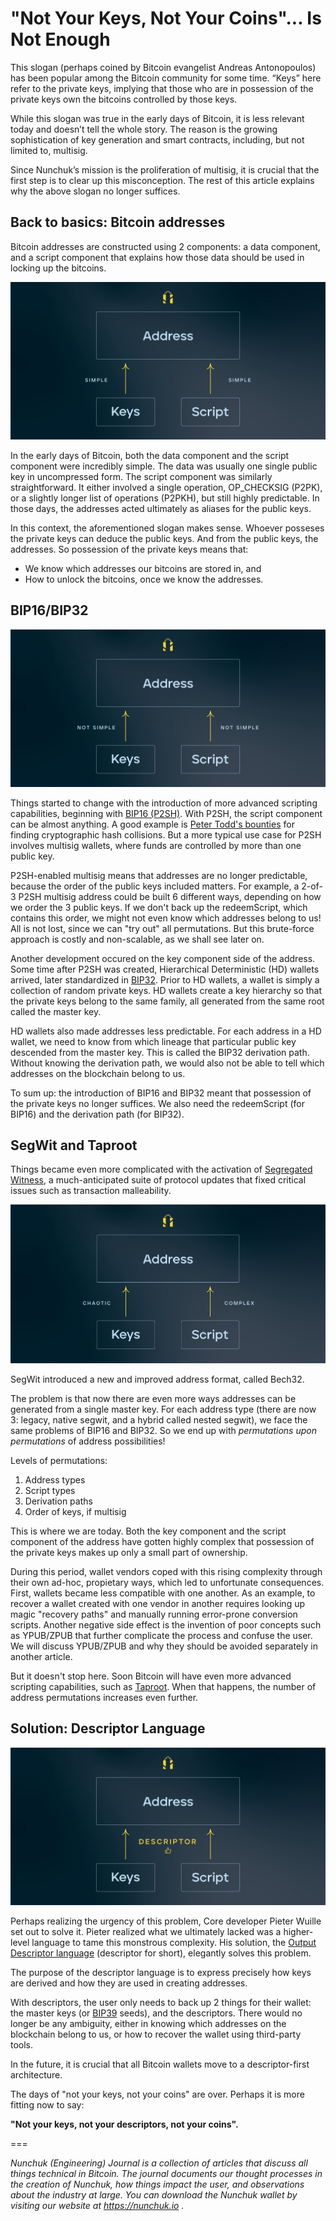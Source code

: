 <h1>"Not Your Keys, Not Your Coins"... Is Not Enough</h1>

This slogan (perhaps coined by Bitcoin evangelist Andreas Antonopoulos) has been popular among the Bitcoin community for some time. “Keys” here refer to the private keys, implying that those who are in possession of the private keys own the bitcoins controlled by those keys.

While this slogan was true in the early days of Bitcoin, it is less relevant today and doesn’t tell the whole story. The reason is the growing sophistication of key generation and smart contracts, including, but not limited to, multisig.

Since Nunchuk’s mission is the proliferation of multisig, it is crucial that the first step is to clear up this misconception. The rest of this article explains why the above slogan no longer suffices.

<h2>Back to basics: Bitcoin addresses</h2>

Bitcoin addresses are constructed using 2 components: a data component, and a script component that explains how those data should be used in locking up the bitcoins.

![Early days of Bitcoin: P2PK and P2PKH](keys_are_not_enough_01.jpg "Early days of Bitcoin: P2PK and P2PKH")

In the early days of Bitcoin, both the data component and the script component were incredibly simple. The data was usually one single public key in uncompressed form. The script component was similarly straightforward. It either involved a single operation, OP_CHECKSIG (P2PK), or a slightly longer list of operations (P2PKH), but still highly predictable. In those days, the addresses acted ultimately as aliases for the public keys.

In this context, the aforementioned slogan makes sense. Whoever posseses the private keys can deduce the public keys. And from the public keys, the addresses. So possession of the private keys means that:
* We know which addresses our bitcoins are stored in, and 
* How to unlock the bitcoins, once we know the addresses.

<h2>BIP16/BIP32</h2>

![BIP16 (P2SH) and BIP32 (HD wallets)](keys_are_not_enough_02.jpg "BIP16 (P2SH) and BIP32 (HD wallets)")

Things started to change with the introduction of more advanced scripting capabilities, beginning with [BIP16 (P2SH)](https://github.com/bitcoin/bips/blob/master/bip-0016.mediawiki). With P2SH, the script component can be almost anything. A good example is [Peter Todd's bounties](https://bitcointalk.org/index.php?topic=293382.0) for finding cryptographic hash collisions. But a more typical use case for P2SH involves multisig wallets, where funds are controlled by more than one public key.

P2SH-enabled multisig means that addresses are no longer predictable, because the order of the public keys included matters. For example, a 2-of-3 P2SH multisig address could be built 6 different ways, depending on how we order the 3 public keys. If we don't back up the redeemScript, which contains this order, we might not even know which addresses belong to us! All is not lost, since we can "try out" all permutations. But this brute-force approach is costly and non-scalable, as we shall see later on.

Another development occured on the key component side of the address. Some time after P2SH was created, Hierarchical Deterministic (HD) wallets arrived, later standardized in [BIP32](https://github.com/bitcoin/bips/blob/master/bip-0032.mediawiki). Prior to HD wallets, a wallet is simply a collection of random private keys. HD wallets create a key hierarchy so that the private keys belong to the same family, all generated from the same root called the master key.

HD wallets also made addresses less predictable. For each address in a HD wallet, we need to know from which lineage that particular public key descended from the master key. This is called the BIP32 derivation path. Without knowing the derivation path, we would also not be able to tell which addresses on the blockchain belong to us.

To sum up: the introduction of BIP16 and BIP32 meant that possession of the private keys no longer suffices. We also need the redeemScript (for BIP16) and the derivation path (for BIP32).

<h2>SegWit and Taproot</h2>

Things became even more complicated with the activation of [Segregated Witness](https://en.bitcoin.it/wiki/Segregated_Witness), a much-anticipated suite of protocol updates that fixed critical issues such as transaction malleability.

![Segregated Witness (SegWit)](keys_are_not_enough_03.jpg "Segregated Witness (SegWit)")

SegWit introduced a new and improved address format, called Bech32.

The problem is that now there are even more ways addresses can be generated from a single master key. For each address type (there are now 3: legacy, native segwit, and a hybrid called nested segwit), we face the same problems of BIP16 and BIP32. So we end up with *permutations upon permutations* of address possibilities!

Levels of permutations:
1. Address types
2. Script types
3. Derivation paths
4. Order of keys, if multisig

This is where we are today. Both the key component and the script component of the address have gotten highly complex that possession of the private keys makes up only a small part of ownership.

During this period, wallet vendors coped with this rising complexity through their own ad-hoc, propietary ways, which led to unfortunate consequences. First, wallets became less compatible with one another. As an example, to recover a wallet created with one vendor in another requires looking up magic "recovery paths" and manually running error-prone conversion scripts. Another negative side effect is the invention of poor concepts such as YPUB/ZPUB that further complicate the process and confuse the user. We will discuss YPUB/ZPUB and why they should be avoided separately in another article.

But it doesn't stop here. Soon Bitcoin will have even more advanced scripting capabilities, such as [Taproot](https://github.com/bitcoin/bips/blob/master/bip-0341.mediawiki). When that happens, the number of address permutations increases even further.

<h2>Solution: Descriptor Language</h2>

![Output Descriptors](keys_are_not_enough_04.jpg "Output Descriptors")

Perhaps realizing the urgency of this problem, Core developer Pieter Wuille set out to solve it. Pieter realized what we ultimately lacked was a higher-level language to tame this monstrous complexity. His solution, the [Output Descriptor language](https://github.com/bitcoin/bitcoin/blob/master/doc/descriptors.md) (descriptor for short), elegantly solves this problem.

The purpose of the descriptor language is to express precisely how keys are derived and how they are used in creating  addresses.

With descriptors, the user only needs to back up 2 things for their wallet: the master keys (or [BIP39](https://github.com/bitcoin/bips/blob/master/bip-0039.mediawiki) seeds), and the descriptors. There would no longer be any ambiguity, either in knowing which addresses on the blockchain belong to us, or how to recover the wallet using third-party tools.

In the future, it is crucial that all Bitcoin wallets move to a descriptor-first architecture.

The days of "not your keys, not your coins" are over. Perhaps it is more fitting now to say:

**"Not your keys, not your descriptors, not your coins".**

===

*Nunchuk (Engineering) Journal is a collection of articles that discuss all things technical in Bitcoin. The journal documents our thought processes in the creation of Nunchuk, how things impact the user, and observations about the industry at large. You can download the Nunchuk wallet by visiting our website at https://nunchuk.io .*

